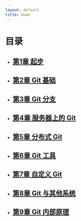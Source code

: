 ```yaml
---
layout: default
title: Home
---
```

<div class="page-front">
<h1 class="title">目录</h1>
<ul class="post">
<li><h2 class="title"><a href="book/chapter1.html" title="第1章 起步">第1章 起步</a></h2></li>
<li><h2 class="title"><a href="book/chapter2.html" title="第2章 Git 基础">第2章 Git 基础</a></h2></li>
<li><h2 class="title"><a href="book/chapter3.html" title="第3章 Git 分支">第3章 Git 分支</a></h2></li>
<li><h2 class="title"><a href="book/chapter4.html" title="第4章 服务器上的 Git">第4章 服务器上的 Git</a></h2></li>
<li><h2 class="title"><a href="book/chapter5.html" title="第5章 分布式 Git">第5章 分布式 Git</a></h2></li>
<li><h2 class="title"><a href="book/chapter6.html" title="第6章 Git 工具">第6章 Git 工具</a></h2></li>
<li><h2 class="title"><a href="book/chapter7.html" title="第7章 自定义 Git">第7章 自定义 Git</a></h2></li>
<li><h2 class="title"><a href="book/chapter8.html" title="第8章 Git 与其他系统">第8章 Git 与其他系统</a></h2></li>
<li><h2 class="title"><a href="book/chapter9.html" title="第9章 Git 内部原理">第9章 Git 内部原理</a></h2></li>
</ul>
</div>
